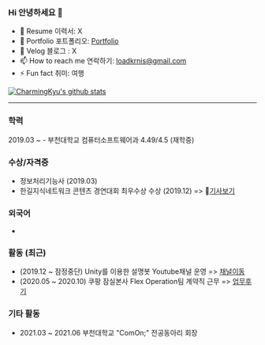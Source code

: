 ### Hi 안녕하세요 👋

- 🔭 Resume 이력서: X
- 🌱 Portfolio 포트폴리오: [Portfolio]()
- 👯 Velog 블로그 : X
- 📫 How to reach me 연락하기: loadkrnis@gmail.com
- ⚡ Fun fact 취미: 여행

[![CharmingKyu's github stats](https://github-readme-stats.vercel.app/api?username=loadkrnis)](https://github.com/anuraghazra/github-readme-stats)
___
### 학력

2019.03 ~ - 부천대학교 컴퓨터소프트웨어과 4.49/4.5 (재학중)


### 수상/자격증

- 정보처리기능사 (2019.03)
- 한길지식네트워크 콘텐츠 경연대회 최우수상 수상 (2019.12) => 📰[기사보기](http://news.unn.net/news/articleView.html?idxno=223575)


### 외국어

-


### 활동 (최근)

- (2019.12 ~ 잠정중단) Unity를 이용한 설명봇 Youtube채널 운영 => [채널이동](https://www.youtube.com/channel/UCZfz6Hl6iE2zQZSH4s97QWQ/videos)
- (2020.05 ~ 2020.10) 쿠팡 잠실본사 Flex Operation팀 계약직 근무 => [업무후기](#)


### 기타 활동

- 2021.03 ~ 2021.06 부천대학교 "ComOn;" 전공동아리 회장


